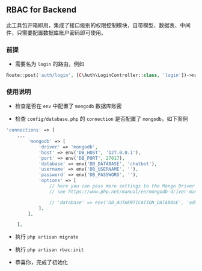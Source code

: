 ## RBAC for Backend

此工具包开箱即用，集成了接口级别的权限控制模块，自带模型、数据表、中间件，只需要配置数据库账户密码即可使用。


### 前提

* 需要名为 `login` 的路由，例如

```php
Route::post('auth/login', [C\Auth\LoginController::class, 'login'])->name('login');
```


### 使用说明

* 检查是否在 `env` 中配置了 `mongodb` 数据库账密

* 检查 `config/database.php` 的 `connection` 是否配置了 `mongodb`，如下案例

```php
'connections' => [
    ...
        'mongodb' => [
            'driver' => 'mongodb',
            'host' => env('DB_HOST', '127.0.0.1'),
            'port' => env('DB_PORT', 27017),
            'database' => env('DB_DATABASE', 'chatbot'),
            'username' => env('DB_USERNAME', ''),
            'password' => env('DB_PASSWORD', ''),
            'options' => [
                // here you can pass more settings to the Mongo Driver Manager
                // see https://www.php.net/manual/en/mongodb-driver-manager.construct.php under "Uri Options" for a list of complete parameters that you can use

                // 'database' => env('DB_AUTHENTICATION_DATABASE', 'admin'), // required with Mongo 3+
            ],
        ],

    ],
```

* 执行 `php artisan migrate` 

* 执行 `php artisan rbac:init`

* 恭喜你，完成了初始化


